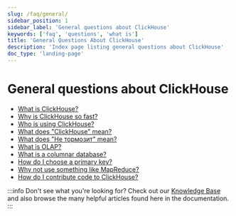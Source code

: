 ```yaml
---
slug: /faq/general/
sidebar_position: 1
sidebar_label: 'General questions about ClickHouse'
keywords: ['faq', 'questions', 'what is']
title: 'General Questions About ClickHouse'
description: 'Index page listing general questions about ClickHouse'
doc_type: 'landing-page'
---
```


# General questions about ClickHouse

- [What is ClickHouse?](../../intro.md)
- [Why is ClickHouse so fast?](../../concepts/why-clickhouse-is-so-fast.mdx)
- [Who is using ClickHouse?](../../faq/general/who-is-using-clickhouse.md)
- [What does "ClickHouse" mean?](../../faq/general/dbms-naming.md)
- [What does "Не тормозит" mean?](../../faq/general/ne-tormozit.md)
- [What is OLAP?](../../faq/general/olap.md)
- [What is a columnar database?](../../faq/general/columnar-database.md)
- [How do I choose a primary key?](../../guides/best-practices/sparse-primary-indexes.md)
- [Why not use something like MapReduce?](../../faq/general/mapreduce.md)
- [How do I contribute code to ClickHouse?](/knowledgebase/how-do-i-contribute-code-to-clickhouse)

:::info Don't see what you're looking for?
Check out our [Knowledge Base](/knowledgebase/) and also browse the many helpful articles found here in the documentation.
:::
